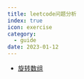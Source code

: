 ```yaml
---
title: leetcode问题分析
index: true
icon: exercise
category:
  - guide
date: 2023-01-12
---
```



- [旋转数组](旋转数组.md)
